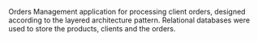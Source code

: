 Orders Management application for processing client orders, designed according to the layered architecture pattern.
Relational databases were used to store the products, clients and the orders.
